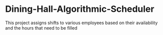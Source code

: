 # Dining-Hall-Algorithmic-Scheduler
This project assigns shifts to various employees based on their availability and the hours that need to be filled
